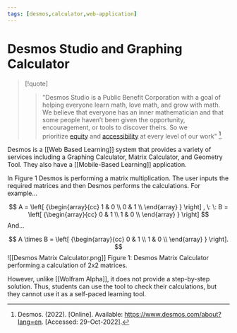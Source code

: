 ```yaml
---
tags: [desmos,calculator,web-application]
---
```

# Desmos Studio and Graphing Calculator

> [!quote] 
> > "Desmos Studio is a Public Benefit Corporation with a goal of helping everyone learn math, love math, and grow with math. We believe that everyone has an inner mathematician and that some people haven’t been given the opportunity, encouragement, or tools to discover theirs. So we prioritize [equity](https://www.desmos.com/equity?lang=en) and [accessibility](https://www.desmos.com/accessibility?lang=en) at every level of our work" [^1].

Desmos is a [[Web Based Learning]] system that provides a variety of services including a Graphing Calculator, Matrix Calculator, and Geometry Tool. They also have a [[Mobile-Based Learning]] application. 

In Figure 1 Desmos is performing a matrix multiplication. The user inputs the required matrices and then Desmos performs the calculations. For example...

$$
A = \left[ {\begin{array}{cc}
		1 & 0 \\
		0 & 1 \\
	\end{array} } \right]
, \: \: 
B = \left[ {\begin{array}{cc}
		0 & 1 \\
		1 & 0 \\
	\end{array} } \right]
$$
And...

$$
A \times B = \left[ {\begin{array}{cc}
				0 & 1 \\
				1 & 0 \\
			\end{array} } \right].
$$
![[Desmos Matrix Calculator.png]]
Figure 1: Desmos Matrix Calculator performing a calculation of 2x2 matrices.

However, unlike [[Wolfram Alpha]], it does not provide a step-by-step solution. Thus, students can use the tool to check their calculations, but they cannot use it as a self-paced learning tool.

[^1]: Desmos. (2022). \[Online\]. Available: https://www.desmos.com/about?lang=en. \[Accessed: 29-Oct-2022\].